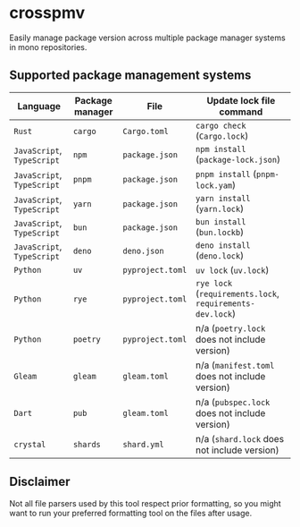 # crosspmv

Easily manage package version across multiple package manager systems in mono repositories.

## Supported package management systems

| Language                   | Package manager | File             | Update lock file command                                  |
| -------------------------- | --------------- | ---------------- | --------------------------------------------------------- |
| `Rust`                     | `cargo`         | `Cargo.toml`     | `cargo check` (`Cargo.lock`)                              |
| `JavaScript`, `TypeScript` | `npm`           | `package.json`   | `npm install` (`package-lock.json`)                       |
| `JavaScript`, `TypeScript` | `pnpm`          | `package.json`   | `pnpm install` (`pnpm-lock.yam`)                          |
| `JavaScript`, `TypeScript` | `yarn`          | `package.json`   | `yarn install` (`yarn.lock`)                              |
| `JavaScript`, `TypeScript` | `bun`           | `package.json`   | `bun install` (`bun.lockb`)                               |
| `JavaScript`, `TypeScript` | `deno`          | `deno.json`      | `deno install` (`deno.lock`)                              |
| `Python`                   | `uv`            | `pyproject.toml` | `uv lock` (`uv.lock`)                                     |
| `Python`                   | `rye`           | `pyproject.toml` | `rye lock` (`requirements.lock`, `requirements-dev.lock`) |
| `Python`                   | `poetry`        | `pyproject.toml` | n/a (`poetry.lock` does not include version)              |
| `Gleam`                    | `gleam`         | `gleam.toml`     | n/a (`manifest.toml` does not include version)            |
| `Dart`                     | `pub`           | `gleam.toml`     | n/a (`pubspec.lock` does not include version)             |
| `crystal`                  | `shards`        | `shard.yml`      | n/a (`shard.lock` does not include version)               |

## Disclaimer

Not all file parsers used by this tool respect prior formatting, so you might want to run your preferred formatting tool on the files after usage.
